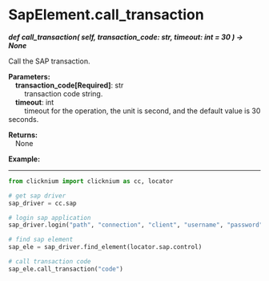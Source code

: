 # SapElement.call_transaction

***def call_transaction(
        self,
        transaction_code: str,
        timeout: int = 30
    ) -> None***  

Call the SAP transaction.

**Parameters:**  
    &emsp;**transaction_code[Required]**: str  
        &emsp;&emsp; transaction code string.  
    &emsp;**timeout**: int  
        &emsp;&emsp; timeout for the operation, the unit is second, and the default value is 30 seconds. 

**Returns:**  
    &emsp;None

**Example:**
***
```python
from clicknium import clicknium as cc, locator

# get sap driver
sap_driver = cc.sap

# login sap application
sap_driver.login("path", "connection", "client", "username", "password")

# find sap element
sap_ele = sap_driver.find_element(locator.sap.control)

# call transaction code
sap_ele.call_transaction("code")
```